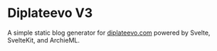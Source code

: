 # Diplateevo V3

A simple static blog generator for [diplateevo.com](https://www.diplateevo.com) powered by Svelte, SvelteKit, and ArchieML.


